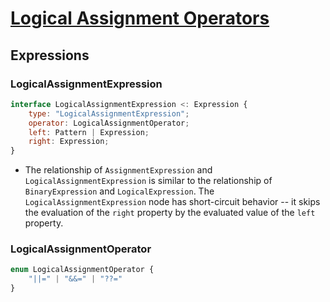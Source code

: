 # [Logical Assignment Operators][proposal-logical-assignment]

## Expressions

### LogicalAssignmentExpression

```js
interface LogicalAssignmentExpression <: Expression {
    type: "LogicalAssignmentExpression";
    operator: LogicalAssignmentOperator;
    left: Pattern | Expression;
    right: Expression;
}
```

- The relationship of `AssignmentExpression` and `LogicalAssignmentExpression`
  is similar to the relationship of `BinaryExpression` and `LogicalExpression`.
  The `LogicalAssignmentExpression` node has short-circuit behavior -- it skips
  the evaluation of the `right` property by the evaluated value of the `left`
  property.

### LogicalAssignmentOperator

```js
enum LogicalAssignmentOperator {
    "||=" | "&&=" | "??="
}
```

[proposal-logical-assignment]: https://github.com/tc39/proposal-logical-assignment
